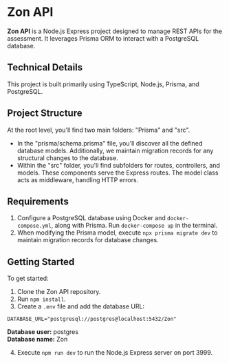 # Zon API

**Zon API** is a Node.js Express project designed to manage REST APIs for the assessment. It leverages Prisma ORM to interact with a PostgreSQL database.

## Technical Details

This project is built primarily using TypeScript, Node.js, Prisma, and PostgreSQL.

## Project Structure

At the root level, you'll find two main folders: "Prisma" and "src". 
- In the "prisma/schema.prisma" file, you'll discover all the defined database models. Additionally, we maintain migration records for any structural changes to the database.
- Within the "src" folder, you'll find subfolders for routes, controllers, and models. These components serve the Express routes. The model class acts as middleware, handling HTTP errors.

## Requirements

1. Configure a PostgreSQL database using Docker and `docker-compose.yml`, along with Prisma. Run `docker-compose up` in the terminal.
2. When modifying the Prisma model, execute `npx prisma migrate dev` to maintain migration records for database changes.

## Getting Started

To get started:

1. Clone the Zon API repository.
2. Run `npm install`.
3. Create a `.env` file and add the database URL:

```
DATABASE_URL="postgresql://postgres@localhost:5432/Zon"
```

**Database user:** postgres  
**Database name:** Zon

4. Execute `npm run dev` to run the Node.js Express server on port 3999.
